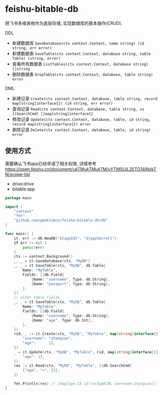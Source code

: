# feishu-bitable-db

把飞书多维表格作为底层存储, 实现数据库的基本操作(CRUD).

DDL
- 新建数据库 `SaveDatabase(ctx context.Context, name string) (id string, err error)`
- 新建数据表 `SaveTable(ctx context.Context, database string, table Table) (string, error)`
- 查看所有数据表 `ListTables(ctx context.Context, database string) []string`
- 删除数据表 `DropTable(ctx context.Context, database, table string) error`

DML
- 新建记录 `Create(ctx context.Context, database, table string, record map[string]interface{}) (id string, err error)`
- 查询记录 `Read(ctx context.Context, database, table string, ss []SearchCmd) []map[string]interface{}`
- 修改记录 `Update(ctx context.Context, database, table, id string, record map[string]interface{}) error`
- 删除记录 `Delete(ctx context.Context, database, table, id string) error`

## 使用方式

需要确认飞书app已经申请了相关权限, 详情参考 https://open.feishu.cn/document/ukTMukTMukTM/uYTM5UjL2ETO14iNxkTN/scope-list

- drive:drive
- bitable:app

```go
package main

import (
	"context"
	"fmt"
	"github.com/geeklubcn/feishu-bitable-db/db"
)

func main() {
	it, err := db.NewDB("${appId}", "${appSecret}")
	if err != nil {
		panic(err)
	}
	ctx := context.Background()
	_, _ = it.SaveDatabase(ctx, "MyDB")
	_, _ = it.SaveTable(ctx, "MyDB", db.Table{
		Name: "MyTable",
		Fields: []db.Field{
			{Name: "username", Type: db.String},
			{Name: "passport", Type: db.String},
		},
	})
	// alter table fields
	_, _ = it.SaveTable(ctx, "MyDB", db.Table{
		Name: "MyTable",
		Fields: []db.Field{
			{Name: "username", Type: db.String},
			{Name: "age", Type: db.Int},
		},
	})
	rid, _ := it.Create(ctx, "MyDB", "MyTable", map[string]interface{}{
		"username": "zhangsan",
		"age":      12,
	})
	_ = it.Update(ctx, "MyDB", "MyTable", rid, map[string]interface{}{
		"age": 13,
	})
	res := it.Read(ctx, "MyDB", "MyTable", []db.SearchCmd{
		{"age", "=", 13},
	})

	fmt.Println(res) // [map[age:13 id:rec3gAKlML username:zhangsan]]
}

```

